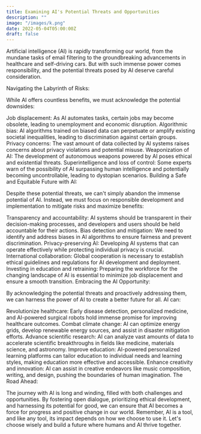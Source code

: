 ```yaml
---
title: Examining AI's Potential Threats and Opportunities
description: ""
image: "/images/k.png"
date: 2022-05-04T05:00:00Z
draft: false
---
```




Artificial intelligence (AI) is rapidly transforming our world, from the mundane tasks of email filtering to the groundbreaking advancements in healthcare and self-driving cars. But with such immense power comes responsibility, and the potential threats posed by AI deserve careful consideration.

Navigating the Labyrinth of Risks:

While AI offers countless benefits, we must acknowledge the potential downsides:

Job displacement: As AI automates tasks, certain jobs may become obsolete, leading to unemployment and economic disruption.
Algorithmic bias: AI algorithms trained on biased data can perpetuate or amplify existing societal inequalities, leading to discrimination against certain groups.
Privacy concerns: The vast amount of data collected by AI systems raises concerns about privacy violations and potential misuse.
Weaponization of AI: The development of autonomous weapons powered by AI poses ethical and existential threats.
Superintelligence and loss of control: Some experts warn of the possibility of AI surpassing human intelligence and potentially becoming uncontrollable, leading to dystopian scenarios.
Building a Safe and Equitable Future with AI:

Despite these potential threats, we can't simply abandon the immense potential of AI. Instead, we must focus on responsible development and implementation to mitigate risks and maximize benefits:

Transparency and accountability: AI systems should be transparent in their decision-making processes, and developers and users should be held accountable for their actions.
Bias detection and mitigation: We need to identify and address biases in AI algorithms to ensure fairness and prevent discrimination.
Privacy-preserving AI: Developing AI systems that can operate effectively while protecting individual privacy is crucial.
International collaboration: Global cooperation is necessary to establish ethical guidelines and regulations for AI development and deployment.
Investing in education and retraining: Preparing the workforce for the changing landscape of AI is essential to minimize job displacement and ensure a smooth transition.
Embracing the AI Opportunity:

By acknowledging the potential threats and proactively addressing them, we can harness the power of AI to create a better future for all. AI can:

Revolutionize healthcare: Early disease detection, personalized medicine, and AI-powered surgical robots hold immense promise for improving healthcare outcomes.
Combat climate change: AI can optimize energy grids, develop renewable energy sources, and assist in disaster mitigation efforts.
Advance scientific research: AI can analyze vast amounts of data to accelerate scientific breakthroughs in fields like medicine, materials science, and astronomy.
Improve education: AI-powered personalized learning platforms can tailor education to individual needs and learning styles, making education more effective and accessible.
Enhance creativity and innovation: AI can assist in creative endeavors like music composition, writing, and design, pushing the boundaries of human imagination.
The Road Ahead:

The journey with AI is long and winding, filled with both challenges and opportunities. By fostering open dialogue, prioritizing ethical development, and harnessing its potential for good, we can ensure that AI becomes a force for progress and positive change in our world. Remember, AI is a tool, and like any tool, its impact depends on how we choose to use it. Let's choose wisely and build a future where humans and AI thrive together.